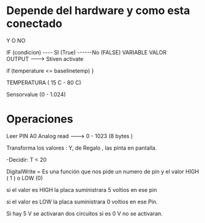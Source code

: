 # Depende del hardware y como esta conectado 

Y
O
NO

IF (condicion) ---- SI (True) ------No (FALSE)
    VARIABLE   VALOR          
OUTPUT ---> Stiven activate

if (temperature <= baselinetemp)
}

TEMPERATURA ( 15 C - 80 C)

Sensorvalue (0 - 1.024)

# Operaciones 

Leer PIN A0
    Analog read ---> 0 - 1023 (8 bytes ) 

Transforma los valores :
          Y, de Regalo , las pinta en pantalla.
         
 -Decidir:
  T < 20 
  
  DigitalWrite = Es una función que nos pide un numero de pin y el valor HIGH ( 1 ) o LOW (0)
  
  si el valor es HIGH la placa suministrara 5 voltios en ese pin 
  
  si el valor es LOW la placa suministrara 0 voltios en ese Pin.
  
  Si hay 5 V se activaran dos circuitos si es 0 V no se activaran.
  
  
  
  
  
  
  
  
  
  
  
  
  
  
  
  
  
  
  
  
  
  
  
  
  
  
  
  
  
  
  
  
  
  
  
  
  
  
  
  
  
  
  
  
  
  
  
  
  
  
  
  
  
  
  

